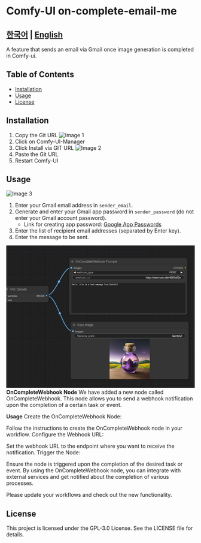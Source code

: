 # Comfy-UI on-complete-email-me

[한국어](./README_kr.md) | [English](/)
---

A feature that sends an email via Gmail once image generation is completed in Comfy-ui.

## Table of Contents
- [Installation](#installation)
- [Usage](#usage)
- [License](#license)

## Installation


1. Copy the Git URL
![Image 1](docs/images/install01.jpg)
2. Click on Comfy-UI-Manager
3. Click Install via GIT URL
![Image 2](docs/images/install02.jpg)
4. Paste the Git URL
5. Restart Comfy-UI

## Usage

![Image 3](docs/images/usage01.jpg)
1. Enter your Gmail email address in `sender_email`.
2. Generate and enter your Gmail app password in `sender_password` (do not enter your Gmail account password).
   - Link for creating app password: [Google App Passwords](https://myaccount.google.com/apppasswords)
3. Enter the list of recipient email addresses (separated by Enter key).
4. Enter the message to be sent.

![Image 4](docs/images/usage02.jpg)
**OnCompleteWebhook Node**
We have added a new node called OnCompleteWebhook. This node allows you to send a webhook notification upon the completion of a certain task or event.

**Usage**
Create the OnCompleteWebhook Node:

Follow the instructions to create the OnCompleteWebhook node in your workflow.
Configure the Webhook URL:

Set the webhook URL to the endpoint where you want to receive the notification.
Trigger the Node:

Ensure the node is triggered upon the completion of the desired task or event.
By using the OnCompleteWebhook node, you can integrate with external services and get notified about the completion of various processes.

Please update your workflows and check out the new functionality.

## License

This project is licensed under the GPL-3.0 License. See the LICENSE file for details.

